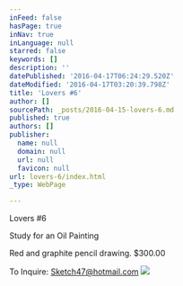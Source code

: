 ```yaml
---
inFeed: false
hasPage: true
inNav: true
inLanguage: null
starred: false
keywords: []
description: ''
datePublished: '2016-04-17T06:24:29.520Z'
dateModified: '2016-04-17T03:20:39.798Z'
title: 'Lovers #6'
author: []
sourcePath: _posts/2016-04-15-lovers-6.md
published: true
authors: []
publisher:
  name: null
  domain: null
  url: null
  favicon: null
url: lovers-6/index.html
_type: WebPage

---
```

Lovers \#6

Study for an Oil Painting

Red and graphite pencil drawing. $300.00

To Inquire:  Sketch47@hotmail.com
![](https://s3-us-west-2.amazonaws.com/the-grid-img/p/12c3dd3b4e0d39f04dbbe7fdb4638f567c00ffa5.jpg)
